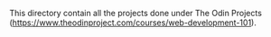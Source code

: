 This directory contain all the projects done under The Odin Projects (https://www.theodinproject.com/courses/web-development-101).
